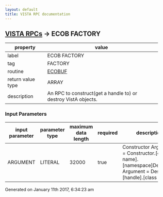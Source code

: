 ```yaml
---
layout: default
title: VISTA RPC documentation
---
```




## [VISTA RPCs](TableOfContent.md) &#8594; ECOB FACTORY 

 property | value 
--- | --- 
 label | ECOB FACTORY
 tag | FACTORY
 routine | [ECOBUF](http://code.osehra.org/dox/Routine_ECOBUF_source.html)
 return value type | ARRAY
 description | An RPC to construct(get a handle to) or destroy VistA objects.

### Input Parameters

| input parameter | parameter type | maximum data length | required | description | 
| --- | --- | --- | --- | --- | 
| ARGUMENT | LITERAL | 32000 | true | Constructor Argument = Constructor.[class name].[namespace]Destructor Argument = Destructor.[handle].[class name] | 




Generated on January 11th 2017, 6:34:23 am
